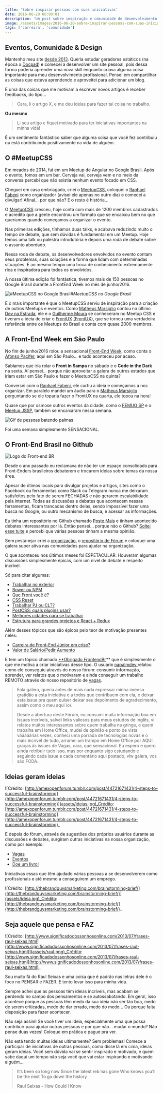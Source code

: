 ```yaml
---
title: 'Sobre inspirar pessoas com suas iniciativas'
date: 2016-06-20 00:00:01
description: 'Um post sobre inspiração e comunidade de desenvolvimento'
image: /assets/images/2016-06-20-sobre-inspirar-pessoas-com-suas-iniciativas.jpg
tags: ['carreira', 'comunidade']
---
```


## Eventos, Comunidade & Design

Mantenho meu site [desde 2013](http://www.felipefialho.com/blog/). Queria estudar geradores estáticos (na época o [Docpad](http://docpad.org/)) e comecei a desenvolver um site pessoal, pois dessa forma poderia aprender uma nova skill enquanto criava alguma coisa importante para meu desenvolvimento profissional. Pensei em compartilhar as coisas que estava aprendendo e aproveitei para adicionar um blog.

E uma das coisas que me motivam a escrever novos artigos é receber feedbacks, do tipo...

> Cara, li o artigo X, e me deu ideias para fazer tal coisa no trabalho.

**Ou mesmo**

> Li seu artigo e fiquei motivado para ter iniciativas importantes na minha vida!

É um sentimento fantástico saber que alguma coisa que você fez contribuiu ou está contribuindo positivamente na vida de alguém.

## O #MeetupCSS

Em meados de 2014, fui em um Meetup de Angular no Google Brasil. Após o evento, fomos em um bar. Cerveja vai, cerveja vem e no meio da conversa percebi que não existia nenhum evento focado em CSS.

Cheguei em casa embriagado, criei o [MeetupCSS](http://www.meetup.com/pt-BR/CSS-SP/), coloquei o [Raphael Fabeni](https://twitter.com/raphaelfabeni) como organizador (avisei ele apenas no outro dia) e comecei a divulgar! Afinal... por que não? E o resto é história...

O [MeetupCSS](http://www.meetup.com/pt-BR/CSS-SP/) cresceu, hoje conta com mais de 1200 membros cadastrados e acredito que a gente encontrou um formato que se encaixou bem no que queríamos quando começamos a organizar o evento.

Nas primeiras edições, tínhamos duas talks, e acabava reduzindo muito o tempo de debate, que sem dúvidas é fundamental em um Meetup. Hoje temos uma talk ou palestra introdutória e depois uma roda de debate sobre o assunto abordado.

Nessa roda de debate, os desenvolvedores envolvidos no evento contam seus problemas, suas soluções e a forma que lidam com determinadas situações. É ao mesmo tempo uma troca de conhecimento extremamente rica e inspiradora para todos os envolvidos.

A nossa última edição foi fantástica, tivemos mais de 150 pessoas no Google Brasil durante a FrontEnd Week no mês de junho/2016.

![#MeetupCSS no Google Brasil](assets/meetup-css.jpg)_#MeetupCSS no Google Brasil_

E o mais importante é que o MeetupCSS serviu de inspiração para a criação de outros Meetups e eventos. Como [Matheus Marsiglio](undefined) contou no último [Dev na Estrada](http://devnaestrada.com.br/2016/07/08/entrevista-matheus-marsiglio.html), ele e o [Guilherme Moura](undefined) se conheceram no Meetup CSS e tiveram a ideia de criar o [FrontUX](undefined) [(FrontUX](http://www.meetup.com/pt-BR/FrontUX/)), que se tornou uma verdadeira referência entre os Meetups do Brasil e conta com quase 2000 membros.

## A Front-End Week em São Paulo

No fim de junho/2016 rolou a sensacional [Front-End Week](https://medium.com/@afonsopacifer/um-relato-sobre-como-foi-a-frontweeksp-para-um-comedor-de-biscoito-85e936052bd#.lcaszi7lw), como conta o [Afonso Pacifer](undefined), aqui em São Paulo... e tudo aconteceu por acaso.

Sabíamos que iria rolar o **Front in Sampa** no sábado e o **Code in the Dark** na sexta. Aí pensei... porque não aproveitar a galera de outros estados que iriam estar em São Paulo e fazer o MeetupCSS na quinta?

Conversei com o [Raphael Fabeni](https://twitter.com/raphaelfabeni), ele curtiu a ideia e começamos a nos organizar. Em paralelo mandei um áudio para o [Matheus Marsiglio](https://twitter.com/matmarsiglio) perguntando se ele toparia fazer o FrontUX na quarta, ele topou na hora!

Quase que por osmose outros eventos da cidade, como o [FEMUG SP](https://sp.femug.com/) e o [Meetup JSSP](http://www.meetup.com/pt-BR/Javascript-SP/), também se encaixaram nessa semana.

![Gif de pessoas batendo palmas](assets/gif-palmas.gif)

Foi uma semana simplesmente SENSACIONAL.

## O Front-End Brasil no Github

![Logo do Front-end BR](assets/frontend-br.png)

Desde o ano passado eu reclamava de não ter um espaço consolidado para Front-Enders brasileiros debaterem e trocarem ideias sobre temas da nossa área.

Apesar de ótimos locais para divulgar projetos e artigos, sites como o Facebook ou ferramentas como Slack ou Telegram nunca me deixaram satisfeitos pelo fato de serem FECHADAS e não gerarem escalabilidade pela internet. Todas as discussões e debates que acontecem nessas ferramentas, ficam trancadas dentro delas, sendo impossível fazer uma busca no Google, ou outro mecanismo de busca, e acessar as informações.

Eu tinha um repositório no Github chamado [Poste Mais](https://github.com/frontendbr/poste-mais/c) e tinham acontecido debates interessantes por lá. Então pensei... porque não o Github? [Soltei esse tuite](https://twitter.com/felipefialho_/status/693111161856921600) e percebi que várias pessoas tinham a mesma opinião.

Sem pestanejar criei a [organização](https://github.com/frontendbr), o [repositório de Fórum](https://github.com/frontendbr/forum) e coloquei uma galera super ativa nas comunidades para ajudar na organização.

O que aconteceu nos últimos meses foi ESPETACULAR. Houveram algumas discussões simplesmente épicas, com um nível de debate e respeito incrível.

Só para citar algumas:

- [Trabalhar no exterior](https://github.com/frontendbr/forum/issues/56)
- [Bower ou NPM](https://github.com/frontendbr/forum/issues/17)
- [Que Front você é?](https://github.com/frontendbr/forum/issues/32)
- [CSS Reset](https://github.com/frontendbr/forum/issues/2)
- [Trabalhar PJ ou CLT?](https://github.com/frontendbr/forum/issues/28)
- [PostCSS: quais plugins usar?](https://github.com/frontendbr/forum/issues/31)
- [Melhores cidades para se trabalhar](https://github.com/frontendbr/forum/issues/36)
- [Estrutura para grandes projetos e React + Redux](https://github.com/frontendbr/forum/issues/121)

Além desses tópicos que são épicos pelo teor de motivação presentes neles:

- [Carreira de Front-End Júnior em crise?](https://github.com/frontendbr/forum/issues/222)
- [Valor de Salário/Pedir Aumento](https://github.com/frontendbr/forum/issues/226)

E tem um tópico chamado [\*\*Obrigado FrontendBr](https://github.com/frontendbr/forum/issues/204)\*\* que é simplesmente o que me motiva a criar iniciativas desse tipo. O usuário [napalmdev ](https://github.com/napalmdev)relatou como ele conseguiu através do nosso fórum: consumir informação, aprender, ver relatos que o motivaram e ainda conseguir um trabalho REMOTO através do nosso repositório de [vagas](https://github.com/frontendbr/vagas).

> Fala galera, queria antes de mais nada expressar minha imensa gratidão a esta iniciativa e a todos que contribuem com ela, e deixar esta issue pra quem quiser deixar seu depoimento de agradecimento, assim como o meu aqui \o/.
>
> Desde a abertura deste Fórum, eu consumi muita informação boa em issues incríveis, salvei links valiosos para meus estudos de Inglês, vi relatos muitos interessantes sobre quem trabalha na gringa, e quem trabalha em Home Office, mudei de opinião e ponto de vista vááááárias vezes, conheci uma porrada de tecnologias novas e o mais incrível de tudo, arrumei um trampo em Home Office por AQUI graças às issues de Vagas, cara, que sensacional. Eu espero e quero ainda retribuir tudo isso, mas por enquanto sigo estudando e seguindo cada issue e cada comentário aqui postado, vlw galera, vcs são FODA.

## Ideias geram ideias

![Crédito: [http://amexopenforum.tumblr.com/post/44721671431/4-steps-to-successful-brainstorming](http://amexopenforum.tumblr.com/post/44721671431/4-steps-to-successful-brainstorming)](assets/ideias.jpg)_Crédito: [http://amexopenforum.tumblr.com/post/44721671431/4-steps-to-successful-brainstorming](http://amexopenforum.tumblr.com/post/44721671431/4-steps-to-successful-brainstorming)_

E depois do fórum, através de sugestões dos próprios usuários durante as discussões e debates, surgiram outras iniciativas na nossa organização, como por exemplo:

- [Vagas](https://github.com/frontendbr/vagas)
- [Eventos](https://github.com/frontendbr/eventos)
- [Doe um livro!](https://github.com/frontendbr/doe-um-livro)

Iniciativas essas que têm ajudado várias pessoas a se desenvolverem como profissionais e até mesmo a conseguirem um emprego.

![Crédito: [http://thebrandguysmarketing.com/brainstorming-brief/](http://thebrandguysmarketing.com/brainstorming-brief/)](assets/ideia.jpg)_Crédito: [http://thebrandguysmarketing.com/brainstorming-brief/](http://thebrandguysmarketing.com/brainstorming-brief/)_

## Seja aquele que pensa e FAZ

![Crédito: [http://www.significadodossonhosonline.com/2013/07/frases-raul-seixas.html](http://www.significadodossonhosonline.com/2013/07/frases-raul-seixas.html)](assets/raul.png)_Crédito: [http://www.significadodossonhosonline.com/2013/07/frases-raul-seixas.html](http://www.significadodossonhosonline.com/2013/07/frases-raul-seixas.html)_

Sou muito fã do Raul Seixas e uma coisa que é padrão nas letras dele é o foco no PENSAR e FAZER. E tento levar isso para minha vida.

Sempre achei que as pessoas têm ideias incríveis, mas acabam se perdendo no campo dos pensamentos e se autossabotando. Em geral, isso acontece porque as pessoas têm medo da sua ideia não ser tão boa, medo de serem criticadas, medo de dar errado, medo do medo... Ou porque falta disposição para fazer acontecer.

Não seja assim! Se você tiver um ideia, especialmente uma que possa contribuir para ajudar outras pessoas e por que não... mudar o mundo?
Não pense duas vezes! Coloque em prática e pague pra ver.

Não está tendo muitas ideias ultimamente? Sem problemas! Comece a participar de iniciativas de outras pessoas, como disse lá em cima, ideias geram ideias. Você sem dúvida vai se sentir inspirado e motivado, e quem sabe daqui um tempo não seja você que vai estar inspirando e motivando alguém...

> It’s been so long now
> Since the latest reb has gone
> Who knows you’ll be the next
> To go down the history
>
> Raul Seixas - How Could I Know
